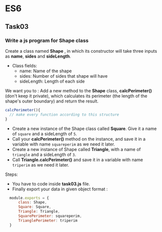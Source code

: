 # ES6
## Task03
### Write a js program for Shape class
Create a class named **Shape** , in which its constructor will take three inputs 
as **name**, **sides** and **sideLength**.
* Class fields:
  * name: Name of the shape
  * sides: Number of sides that shape will have
  * sideLength: Length of each side

We want you to :
Add a new method to the **Shape** class, **calcPerimeter()** (don't keep it private),
 which calculates its perimeter (the length of the shape's outer boundary) and return the result.
```js
calcPerimeter(){
  // make every function according to this structure
}
```
* Create a new instance of the Shape class called **Square**. Give it a name of `square`
 and a sideLength of `5`.
* Call your **calcPerimeter()** method on the instance, and save it in a variable with
 name `squareperim` as we need it later.
* Create a new instance of Shape called **Triangle**, with a name of `triangle` and a 
sideLength of `3`.
* Call **Triangle.calcPerimeter()** and save it in a variable with name `triperim` as
 we need it later.

Steps:
* You have to code inside **task03.js** file.
* Finally export your data in given object format :
 
```js
  module.exports = {
      class: Shape,
      Square: Square,
      Triangle: Triangle,
      SquarePerimeter: squareperim,
      TrianglePerimeter: triperim
  }
  ```
